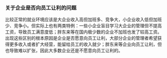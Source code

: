 ### 关于企业是否向员工让利的问题

比较正常的就业环境应该是大企业收入高但加班多、竞争大，小企业收入低但加班少、竞争小。但实际上也有两类特例：一些小企业盲目学习大企业的管理但不提高工资，导致员工满意度低；胖东来等在国内极少数的企业不加班也发了较高工资。出现这些区别的根本原因是企业是否愿意向员工让利，大部分企业的管理者希望获得更多收入或者扩大经营，能留给员工的收入就少；胖东来等企业向员工让利，但也导致难以扩张，因此大多数企业还是不愿意向员工让利的。